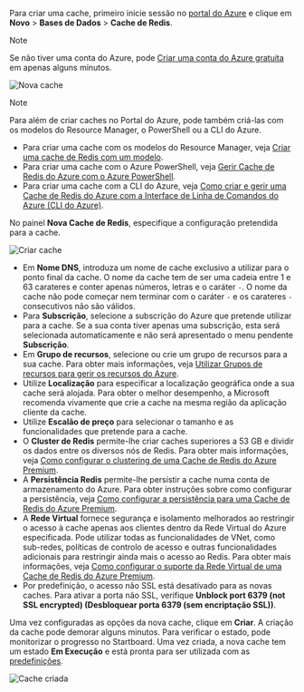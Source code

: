 Para criar uma cache, primeiro inicie sessão no [portal do Azure](https://portal.azure.com) e clique em **Novo** > **Bases de Dados** > **Cache de Redis**.

> [!NOTE]
> Se não tiver uma conta do Azure, pode [Criar uma conta do Azure gratuita](https://azure.microsoft.com/pricing/free-trial/?WT.mc_id=redis_cache_hero) em apenas alguns minutos.
> 
> 

![Nova cache](media/redis-cache-create/redis-cache-new-cache-menu.png)

> [!NOTE]
> Para além de criar caches no Portal do Azure, pode também criá-las com os modelos do Resource Manager, o PowerShell ou a CLI do Azure.
> 
> * Para criar uma cache com os modelos do Resource Manager, veja [Criar uma cache de Redis com um modelo](../articles/redis-cache/cache-redis-cache-arm-provision.md).
> * Para criar uma cache com o Azure PowerShell, veja [Gerir Cache de Redis do Azure com o Azure PowerShell](../articles/redis-cache/cache-howto-manage-redis-cache-powershell.md).
> * Para criar uma cache com a CLI do Azure, veja [Como criar e gerir uma Cache de Redis do Azure com a Interface de Linha de Comandos do Azure (CLI do Azure)](../articles/redis-cache/cache-manage-cli.md).
> 
> 

No painel **Nova Cache de Redis**, especifique a configuração pretendida para a cache.

![Criar cache](media/redis-cache-create/redis-cache-cache-create.png) 

* Em **Nome DNS**, introduza um nome de cache exclusivo a utilizar para o ponto final da cache. O nome da cache tem de ser uma cadeia entre 1 e 63 carateres e conter apenas números, letras e o caráter `-`. O nome da cache não pode começar nem terminar com o caráter `-` e os carateres `-` consecutivos não são válidos.
* Para **Subscrição**, selecione a subscrição do Azure que pretende utilizar para a cache. Se a sua conta tiver apenas uma subscrição, esta será selecionada automaticamente e não será apresentado o menu pendente **Subscrição**.
* Em **Grupo de recursos**, selecione ou crie um grupo de recursos para a sua cache. Para obter mais informações, veja [Utilizar Grupos de recursos para gerir os recursos do Azure](../articles/azure-resource-manager/resource-group-overview.md). 
* Utilize **Localização** para especificar a localização geográfica onde a sua cache será alojada. Para obter o melhor desempenho, a Microsoft recomenda vivamente que crie a cache na mesma região da aplicação cliente da cache.
* Utilize **Escalão de preço** para selecionar o tamanho e as funcionalidades que pretende para a cache.
* O **Cluster de Redis** permite-lhe criar caches superiores a 53 GB e dividir os dados entre os diversos nós de Redis. Para obter mais informações, veja [Como configurar o clustering de uma Cache de Redis do Azure Premium](../articles/redis-cache/cache-how-to-premium-clustering.md).
* A **Persistência Redis** permite-lhe persistir a cache numa conta de armazenamento do Azure. Para obter instruções sobre como configurar a persistência, veja [Como configurar a persistência para uma Cache de Redis do Azure Premium](../articles/redis-cache/cache-how-to-premium-persistence.md).
* A **Rede Virtual** fornece segurança e isolamento melhorados ao restringir o acesso à cache apenas aos clientes dentro da Rede Virtual do Azure especificada. Pode utilizar todas as funcionalidades de VNet, como sub-redes, políticas de controlo de acesso e outras funcionalidades adicionais para restringir ainda mais o acesso ao Redis. Para obter mais informações, veja [Como configurar o suporte da Rede Virtual de uma Cache de Redis do Azure Premium](../articles/redis-cache/cache-how-to-premium-vnet.md).
* Por predefinição, o acesso não SSL está desativado para as novas caches. Para ativar a porta não SSL, verifique **Unblock port 6379 (not SSL encrypted) (Desbloquear porta 6379 (sem encriptação SSL))**.

Uma vez configuradas as opções da nova cache, clique em **Criar**. A criação da cache pode demorar alguns minutos. Para verificar o estado, pode monitorizar o progresso no Startboard. Uma vez criada, a nova cache tem um estado **Em Execução** e está pronta para ser utilizada com as [predefinições](../articles/redis-cache/cache-configure.md#default-redis-server-configuration).

![Cache criada](media/redis-cache-create/redis-cache-cache-created.png)

